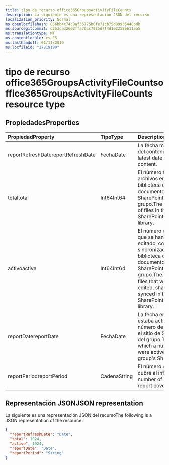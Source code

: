```yaml
---
title: tipo de recurso office365GroupsActivityFileCounts
description: La siguiente es una representación JSON del recurso
localization_priority: Normal
ms.openlocfilehash: 856bb4c74c8af35775b6fe71cb75d89935440bdb
ms.sourcegitcommit: d2b3ca32602ffa76cc7925d7f4d1e2258e611ea5
ms.translationtype: MT
ms.contentlocale: es-ES
ms.lasthandoff: 01/11/2019
ms.locfileid: "27819190"
---
```

# <a name="office365groupsactivityfilecounts-resource-type"></a><span data-ttu-id="163ea-103">tipo de recurso office365GroupsActivityFileCounts</span><span class="sxs-lookup"><span data-stu-id="163ea-103">office365GroupsActivityFileCounts resource type</span></span>

## <a name="properties"></a><span data-ttu-id="163ea-104">Propiedades</span><span class="sxs-lookup"><span data-stu-id="163ea-104">Properties</span></span>

| <span data-ttu-id="163ea-105">Propiedad</span><span class="sxs-lookup"><span data-stu-id="163ea-105">Property</span></span>          | <span data-ttu-id="163ea-106">Tipo</span><span class="sxs-lookup"><span data-stu-id="163ea-106">Type</span></span>   | <span data-ttu-id="163ea-107">Description</span><span class="sxs-lookup"><span data-stu-id="163ea-107">Description</span></span>                              |
| :---------------- | :----- | ---------------------------------------- |
| <span data-ttu-id="163ea-108">reportRefreshDate</span><span class="sxs-lookup"><span data-stu-id="163ea-108">reportRefreshDate</span></span> | <span data-ttu-id="163ea-109">Fecha</span><span class="sxs-lookup"><span data-stu-id="163ea-109">Date</span></span>   | <span data-ttu-id="163ea-110">La fecha más reciente del contenido.</span><span class="sxs-lookup"><span data-stu-id="163ea-110">The latest date of the content.</span></span>          |
| <span data-ttu-id="163ea-111">total</span><span class="sxs-lookup"><span data-stu-id="163ea-111">total</span></span>             | <span data-ttu-id="163ea-112">Int64</span><span class="sxs-lookup"><span data-stu-id="163ea-112">Int64</span></span>  | <span data-ttu-id="163ea-113">El número total de archivos en la biblioteca de documentos de SharePoint del grupo.</span><span class="sxs-lookup"><span data-stu-id="163ea-113">The total number of files in the group's SharePoint document library.</span></span> |
| <span data-ttu-id="163ea-114">activo</span><span class="sxs-lookup"><span data-stu-id="163ea-114">active</span></span>            | <span data-ttu-id="163ea-115">Int64</span><span class="sxs-lookup"><span data-stu-id="163ea-115">Int64</span></span>  | <span data-ttu-id="163ea-116">El número de archivos que se han visto, editado, compartidos o sincronizado en la biblioteca de documentos de SharePoint del grupo.</span><span class="sxs-lookup"><span data-stu-id="163ea-116">The number of files that were viewed, edited, shared, or synced in the group's SharePoint document library.</span></span> |
| <span data-ttu-id="163ea-117">reportDate</span><span class="sxs-lookup"><span data-stu-id="163ea-117">reportDate</span></span>        | <span data-ttu-id="163ea-118">Fecha</span><span class="sxs-lookup"><span data-stu-id="163ea-118">Date</span></span>   | <span data-ttu-id="163ea-119">La fecha en la que estaba activo un número de archivos en el sitio de SharePoint del grupo.</span><span class="sxs-lookup"><span data-stu-id="163ea-119">The date on which a number of files were active in the group's SharePoint site.</span></span> |
| <span data-ttu-id="163ea-120">reportPeriod</span><span class="sxs-lookup"><span data-stu-id="163ea-120">reportPeriod</span></span>      | <span data-ttu-id="163ea-121">Cadena</span><span class="sxs-lookup"><span data-stu-id="163ea-121">String</span></span> | <span data-ttu-id="163ea-122">El número de días que cubre el informe.</span><span class="sxs-lookup"><span data-stu-id="163ea-122">The number of days the report covers.</span></span>    |

## <a name="json-representation"></a><span data-ttu-id="163ea-123">Representación JSON</span><span class="sxs-lookup"><span data-stu-id="163ea-123">JSON representation</span></span>

<span data-ttu-id="163ea-124">La siguiente es una representación JSON del recurso</span><span class="sxs-lookup"><span data-stu-id="163ea-124">The following is a JSON representation of the resource.</span></span>

<!-- {

  "blockType": "resource",
  "@odata.type": "microsoft.graph.office365GroupsActivityFileCounts"
} -->

```json
{
  "reportRefreshDate": "Date", 
  "total": 1024, 
  "active": 1024, 
  "reportDate": "Date", 
  "reportPeriod": "String"
}
```
